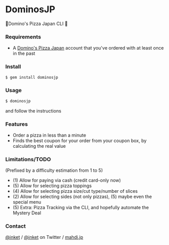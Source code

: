 # DominosJP
🍕Domino's Pizza Japan CLI 🍕


### Requirements

- A [Domino's Pizza Japan](https://www.dominos.jp/eng/) account that you've ordered with at least once in the past

### Install

```bash
$ gem install dominosjp
```

### Usage

```bash
$ dominosjp
```
and follow the instructions

### Features

- Order a pizza in less than a minute
- Finds the best coupon for your order from your coupon box, by calculating the real value

### Limitations/TODO

(Prefixed by a difficulty estimation from 1 to 5)

- (1) Allow for paying via cash (credit card-only now)
- (5) Allow for selecting pizza toppings
- (4) Allow for selecting pizza size/cut type/number of slices
- (2) Allow for selecting sides (not only pizzas), (5) maybe even the special menu
- (5) Extra: Pizza Tracking via the CLI, and hopefully automate the Mystery Deal

### Contact

[@inket](https://github.com/inket) / [@inket](https://twitter.com/inket) on Twitter / [mahdi.jp](https://mahdi.jp)
